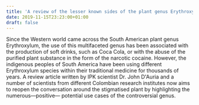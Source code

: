 ```yaml
---
title: 'A review of the lesser known sides of the plant genus Erythroxylum'
date: 2019-11-15T23:23:00+01:00
draft: false
---
```


Since the Western world came across the South American plant genus Erythroxylum, the use of this multifaceted genus has been associated with the production of soft drinks, such as Coca Cola, or with the abuse of the purified plant substance in the form of the narcotic cocaine. However, the indigenous peoples of South America have been using different Erythroxylum species within their traditional medicine for thousands of years. A review article written by IPK scientist Dr. John D'Auria and a number of scientists from different Colombian research institutes now aims to reopen the conversation around the stigmatised plant by highlighting the numerous—positive— potential use cases of the controversial genus.